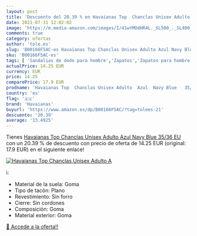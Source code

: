 ```yaml
---
layout: post
title: 'Descuento del 20.39 % en Havaianas Top  Chanclas Unisex Adulto  A'
date: 2021-07-31 12:02:02
image: 'https://m.media-amazon.com/images/I/41wYMOdHR4L._SL500_._SL400_.jpg'
comments: true
category: ofertas
author: 'tole.es'
slug: 'B00166F5AC-es Havaianas Top Chanclas Unisex Adulto Azul Navy Blue 35/36 EU'
sku: 'B00166F5AC-es'
tags: [ 'Sandalias de dedo para hombre','Zapatos','Zapatos para hombre','Zapatos y complementos','chanclas','havaianas', ]
actualPrice: 14.25 EUR
currency: EUR
price: 14.25
comparePrice: 17.9 EUR
prodname: 'Havaianas Top  Chanclas Unisex Adulto  Azul  Navy Blue   35/36 EU'
country: 'es'
flag: '🇪🇸'
brand: 'Havaianas'
buyurl: 'https://www.amazon.es/dp/B00166F5AC/?tag=tolees-21'
descuento: '20.39'
average: '13.4925'
---
```


Tienes [Havaianas Top  Chanclas Unisex Adulto  Azul  Navy Blue   35/36 EU](https://www.amazon.es/dp/B00166F5AC/?tag=tolees-21) con un 20.39 % de descuento con precio de oferta de 14.25 EUR (original: 17.9 EUR) en el siguiente enlace!

[![Havaianas Top  Chanclas Unisex Adulto  A](https://m.media-amazon.com/images/I/41wYMOdHR4L._SL500_._SL400_.jpg)](https://www.amazon.es/dp/B00166F5AC/?tag=tolees-21)

ℹ️:

- Material de la suela: Goma
- Tipo de tacón: Plano
- Revestimiento: Sin forro
- Cierre: Sin cordones
- Composición: Goma
- Material exterior: Goma

[🛒 Accede a la oferta!!](https://www.amazon.es/dp/B00166F5AC/?tag=tolees-21)
